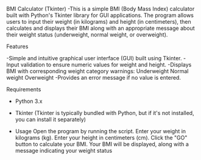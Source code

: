 BMI Calculator (Tkinter)
-This is a simple BMI (Body Mass Index) calculator built with Python's Tkinter library for GUI applications. The program allows users to input their weight (in kilograms) and height (in centimeters), then calculates and displays their BMI along with an appropriate message about their weight status (underweight, normal weight, or overweight).

Features

-Simple and intuitive graphical user interface (GUI) built using Tkinter.
-Input validation to ensure numeric values for weight and height.
-Displays BMI with corresponding weight category warnings:
  Underweight
  Normal weight
  Overweight
-Provides an error message if no value is entered.

Requirements

- Python 3.x
- Tkinter (Tkinter is typically bundled with Python, but if it's not installed, you can install it separately)

- Usage
  Open the program by running the script.
  Enter your weight in kilograms (kg).
  Enter your height in centimeters (cm).
  Click the "GO" button to calculate your BMI.
  Your BMI will be displayed, along with a message indicating your weight status
